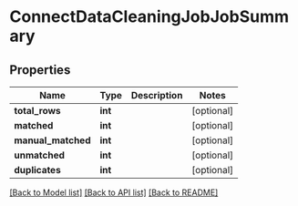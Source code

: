 # ConnectDataCleaningJobJobSummary

## Properties
Name | Type | Description | Notes
------------ | ------------- | ------------- | -------------
**total_rows** | **int** |  | [optional] 
**matched** | **int** |  | [optional] 
**manual_matched** | **int** |  | [optional] 
**unmatched** | **int** |  | [optional] 
**duplicates** | **int** |  | [optional] 

[[Back to Model list]](../README.md#documentation-for-models) [[Back to API list]](../README.md#documentation-for-api-endpoints) [[Back to README]](../README.md)

